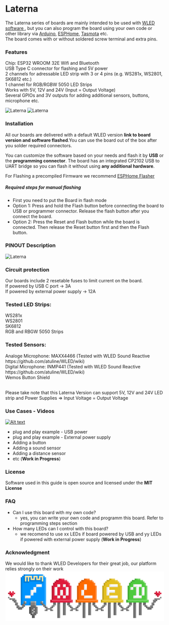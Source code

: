 <h1>Laterna </h1>

The Laterna series of boards are mainly intended to be used with [WLED software ](https://github.com/Aircoookie/WLED "WLED's Homepage"), but you can also program the board using your own code or other library via [Arduino](https://www.arduino.cc "Arduino Homepage"), [ESPHome](https://esphome.io "ESPHome Homepage"), [Tasmota](https://tasmota.github.io/docs "Tasmota Homepage") etc.
<br>The board comes with or without soldered screw terminal and extra pins.

<h3>Features</h3>
Chip:   ESP32 WROOM 32E Wifi and Bluetooth
<br>USB Type C connector for flashing and 5V power
<br>2 channels for adressable LED strip with 3 or 4 pins (e.g. WS281x, WS2801, SK6812 etc.)
<br>1 channel for RGB/RGBW 5050 LED  Strips
<br>Works with 5V, 12V and 24V (Input = Output Voltage)
<br>Several GPIOs and 3V outputs for adding additional sensors, buttons, microphone etc.

![Laterna](https://github.com/monoapp3/Laterna/blob/main/Photos/Laterna.png?raw=true)
![Laterna](https://github.com/monoapp3/Laterna/blob/main/Photos/Laterna_blue_terminals_case.png?raw=true)

<h3>Installation</h3>

All our boards are delivered with a default WLED version **link to board version and software flashed**.You can use the board out of the box after you solder required connectors.

You can customize the software based on your needs and flash it by **USB** or the **programming connector**.
The board has an integrated CP2102 USB to UART bridge so you can flash it without using **any additional hardware**.

For Flashing a precompiled Firmware we recommend [ESPHome Flasher](https://github.com/esphome/esphome-flasher/releases "ESPHome Flasher Releases")

<h5>Required steps for manual flashing</h5>

* First you need to put the Board in flash mode
* Option 1: Press and hold the Flash button before connecting the board to USB or programmer connector. Release the flash button after you connect the board.
* Option 2: Press the Reset and Flash button while the board is connected. Then release the Reset button first and then the Flash button.


<h3>PINOUT Description</h3>

![Laterna](https://github.com/monoapp3/Laterna/blob/main/Photos/Laterna_Pinout.png?raw=true)

<h3>Circuit protection</h3>

Our boards include 2 resetable fuses to limit current on the board.
<br>If powered by USB C port -> 3A
<br>If powered by external power supply -> 12A

<h3>Tested LED Strips:</h3>
WS281x
<br>WS2801
<br>SK6812
<br>RGB and RBGW 5050 Strips

<h3>Tested Sensors:</h3>
Analoge Microphone: MAXX4466      (Tested with WLED Sound Reactive https://github.com/atuline/WLED/wiki)
<br>Digital Microphone: INMP441   (Tested with WLED Sound Reactive https://github.com/atuline/WLED/wiki)
<br>Wemos Button Shield

<br>Please take note that this Laterna Version can support 5V, 12V and 24V LED strip and Power Supplies => Input Voltage = Output Voltage</br>

<h3>Use Cases - Videos</h3> 

[![Alt text](https://img.youtube.com/vi/g_3g_RMFQ8w/0.jpg)](https://www.youtube.com/watch?v=g_3g_RMFQ8w)


* plug and play example - USB power
* plug and play example - External power supply
* Adding a button
* Adding a sound sensor
* Adding a distance sensor
* etc
(**Work in Progress**)

<h3>License</h3>

Software used in this guide is open source and licensed under the **MIT License**

<h3>FAQ</h3>

* Can I use this board with my own code?
  - yes, you can write your own code and programm this board. Refer to programming steps section
* How many LEDs can I control with this board?
  - we recomend to use xx LEDs if board powered by USB and yy LEDs if powered with external power supply (**Work in Progress**)

<h3>Acknowledgment</h3>

We would like to thank WLED Developers for their great job, our platform relies strongly on their work
[![Alt text](https://github.com/Aircoookie/WLED/blob/master/images/wled_logo_akemi.png)](https://github.com/Aircoookie/WLED)
